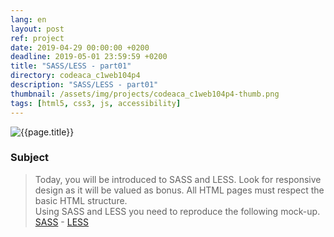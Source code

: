 ```yaml
---
lang: en
layout: post
ref: project
date: 2019-04-29 00:00:00 +0200
deadline: 2019-05-01 23:59:59 +0200
title: "SASS/LESS - part01"
directory: codeaca_c1web104p4
description: "SASS/LESS - part01"
thumbnail: /assets/img/projects/codeaca_c1web104p4-thumb.png
tags: [html5, css3, js, accessibility]
---
```


![{{page.title}}]({{page.thumbnail}})

### Subject

>Today, you will be introduced to SASS and LESS. Look for responsive design as it will be valued as bonus. All HTML pages must respect the basic HTML structure.  
>Using SASS and LESS you need to reproduce the following mock-up.  
[SASS](https://sass-lang.com/) - [LESS](http://lesscss.org/)  
